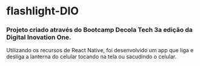 # flashlight-DIO
### Projeto criado através do Bootcamp Decola Tech 3a edição da Digital Inovation One. 
Utilizando os recursos de React Native, foi desenvolvido um app que liga e desliga a lanterna do celular tocando na tela ou sacudindo o celular.
